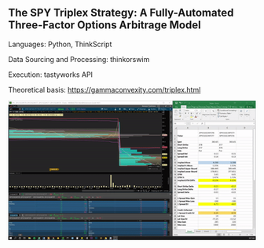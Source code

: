 ## The SPY Triplex Strategy: A Fully-Automated Three-Factor Options Arbitrage Model

Languages: Python, ThinkScript

Data Sourcing and Processing: thinkorswim

Execution: tastyworks API

Theoretical basis: https://gammaconvexity.com/triplex.html

![alt text](https://github.com/GammaConvexity/Triplex/blob/main/realTimeSample.gif?raw=true)
